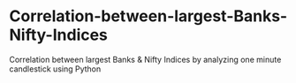 # Correlation-between-largest-Banks-Nifty-Indices
Correlation between largest Banks &amp; Nifty Indices by analyzing one minute candlestick using Python
